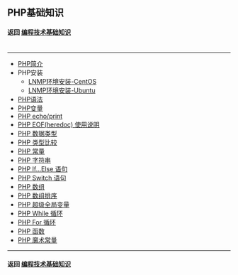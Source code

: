## PHP基础知识
#### 返回 [编程技术基础知识](../编程技术基础知识.md) <br><br>

***

- [PHP简介](./基础知识/PHP简介.md)
- PHP安装
  - [LNMP环境安装-CentOS](./LNMP环境安装笔记-CentOS.md)
  - [LNMP环境安装-Ubuntu](./LNMP环境安装笔记-Ubuntu.md)
- [PHP语法](./基础知识/PHP语法.md)
- [PHP变量](./基础知识/PHP变量.md)
- [PHP echo/print](./基础知识/PHP的echo和print语句.md)
- [PHP EOF(heredoc) 使用说明](./基础知识/PHP的EOF(heredoc)使用说明.md)
- [PHP 数据类型](./基础知识/PHP数据类型.md)
- [PHP 类型比较](./基础知识/PHP类型比较.md)
- [PHP 常量](./基础知识/PHP常量.md)
- [PHP 字符串](./基础知识/PHP字符串.md)
- [PHP If...Else 语句](./基础知识/PHP的If...Else语句.md)
- [PHP Switch 语句](./基础知识/PHP的Switch语句.md)
- [PHP 数组](./基础知识/PHP数组.md)
- [PHP 数组排序](./基础知识/PHP数组排序.md)
- [PHP 超级全局变量](./基础知识/PHP超级全局变量.md)
- [PHP While 循环](./基础知识/PHP的While循环.md)
- [PHP For 循环](./基础知识/PHP的For循环.md)
- [PHP 函数](./基础知识/PHP函数.md)
- [PHP 魔术常量](./基础知识/PHP魔术常量.md)


***

#### 返回 [编程技术基础知识](../编程技术基础知识.md)